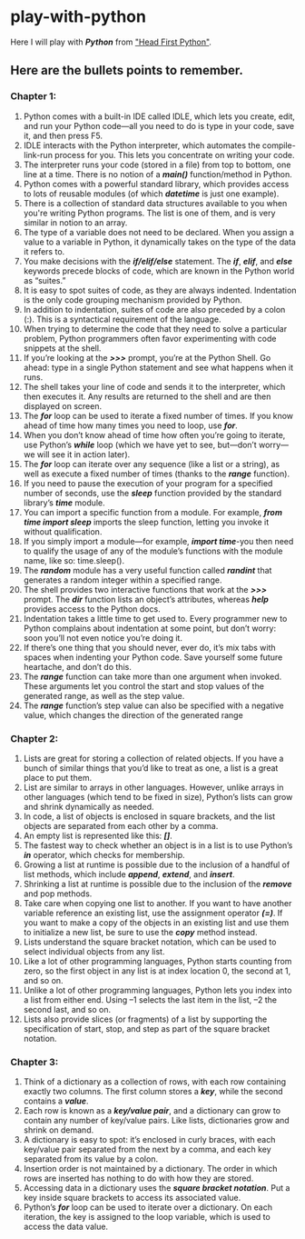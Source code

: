 # play-with-python

Here I will play with **_Python_** from ["Head First Python"](http://www.headfirstlabs.com/books/hfpython/book).



## Here are the bullets points to remember.

### Chapter 1:

1. Python comes with a built-in IDE called IDLE, which
lets you create, edit, and run your Python code—all
you need to do is type in your code, save it, and then
press F5.
2. IDLE interacts with the Python interpreter, which
automates the compile-link-run process for you. This
lets you concentrate on writing your code.
3. The interpreter runs your code (stored in a file) from
top to bottom, one line at a time. There is no notion of
a **_main()_** function/method in Python.
4. Python comes with a powerful standard library, which
provides access to lots of reusable modules (of which
**_datetime_** is just one example).
5. There is a collection of standard data structures
available to you when you're writing Python
programs. The list is one of them, and is very similar
in notion to an array.
6. The type of a variable does not need to be declared.
When you assign a value to a variable in Python, it
dynamically takes on the type of the data it refers to.
7. You make decisions with the **_if/elif/else_**
statement. The **_if_**, **_elif_**, and **_else_** keywords
precede blocks of code, which are known in the
Python world as “suites.”
8. It is easy to spot suites of code, as they are always
indented. Indentation is the only code grouping
mechanism provided by Python.
9. In addition to indentation, suites of code are also
preceded by a colon (:). This is a syntactical
requirement of the language.
10. When trying to determine the code that they
need to solve a particular problem, Python
programmers often favor experimenting with code
snippets at the shell.
11. If you’re looking at the **_>>>_** prompt, you’re at the
Python Shell. Go ahead: type in a single Python
statement and see what happens when it runs.
12. The shell takes your line of code and sends it to
the interpreter, which then executes it. Any results
are returned to the shell and are then displayed
on screen.
13. The **_for_** loop can be used to iterate a fixed
number of times. If you know ahead of time how
many times you need to loop, use **_for_**.
14. When you don’t know ahead of time how often
you’re going to iterate, use Python’s **_while_** loop
(which we have yet to see, but—don’t worry—we
will see it in action later).
15. The **_for_** loop can iterate over any sequence
(like a list or a string), as well as execute a fixed
number of times (thanks to the **_range_** function).
16. If you need to pause the execution of your
program for a specified number of seconds, use
the **_sleep_** function provided by the standard
library’s **_time_** module.
17. You can import a specific function from a module.
For example, **_from time import sleep_**
imports the sleep function, letting you invoke it
without qualification.
18. If you simply import a module—for example,
**_import time_**-you then need to qualify the
usage of any of the module’s functions with the
module name, like so: time.sleep().
19. The **_random_** module has a very useful function
called **_randint_** that generates a random
integer within a specified range.
20. The shell provides two interactive functions that
work at the **_>>>_** prompt. The **_dir_** function lists
an object’s attributes, whereas **_help_** provides
access to the Python docs.
21. Indentation takes a little time to get used to. Every
programmer new to Python complains about
indentation at some point, but don’t worry: soon
you’ll not even notice you’re doing it.
22. If there’s one thing that you should never, ever
do, it’s mix tabs with spaces when indenting
your Python code. Save yourself some future
heartache, and don’t do this.
23. The **_range_** function can take more than one
argument when invoked. These arguments let you
control the start and stop values of the generated
range, as well as the step value.
24. The **_range_** function’s step value can also be
specified with a negative value, which changes the
direction of the generated range


### Chapter 2:

1. Lists are great for storing a collection of
related objects. If you have a bunch of
similar things that you’d like to treat as
one, a list is a great place to put them.
2. List are similar to arrays in other
languages. However, unlike arrays in
other languages (which tend to be fixed
in size), Python’s lists can grow and
shrink dynamically as needed.
3. In code, a list of objects is enclosed in
square brackets, and the list objects are
separated from each other by a comma.
4. An empty list is represented like this: **_[]_**.
5. The fastest way to check whether an
object is in a list is to use Python’s **_in_**
operator, which checks for membership.
6. Growing a list at runtime is possible
due to the inclusion of a handful of list
methods, which include **_append_**,
**_extend_**, and **_insert_**.
7. Shrinking a list at runtime is possible
due to the inclusion of the **_remove_** and
pop methods.
8. Take care when copying one list to another. If you want to have another variable reference an existing list, use the assignment operator **_(=)_**. If you want to make a copy of the objects in an existing list and use them to initialize a new list, be sure to use the **_copy_** method instead.
9. Lists understand the square bracket notation,
which can be used to select individual objects
from any list.
10. Like a lot of other programming languages,
Python starts counting from zero, so the first
object in any list is at index location 0, the
second at 1, and so on.
11. Unlike a lot of other programming languages,
Python lets you index into a list from either end.
Using –1 selects the last item in the list, –2 the
second last, and so on.
12. Lists also provide slices (or fragments) of a list
by supporting the specification of start, stop,
and step as part of the square bracket notation.


### Chapter 3:


1. Think of a dictionary as a collection of rows, with each
row containing exactly two columns. The first column
stores a **_key_**, while the second contains a **_value_**.
2. Each row is known as a **_key/value pair_**, and a dictionary
can grow to contain any number of key/value pairs. Like
lists, dictionaries grow and shrink on demand.
3. A dictionary is easy to spot: it’s enclosed in curly braces,
with each key/value pair separated from the next by a
comma, and each key separated from its value by a
colon.
4. Insertion order is not maintained by a dictionary. The
order in which rows are inserted has nothing to do with
how they are stored.
5. Accessing data in a dictionary uses the **_square bracket
notation_**. Put a key inside square brackets to access its
associated value.
6. Python’s **_for_** loop can be used to iterate over a
dictionary. On each iteration, the key is assigned to the
loop variable, which is used to access the data value.

